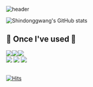 ![header](https://capsule-render.vercel.app/api?type=waving&color=timeGradient&text=Welcome%20to%20donggwang's%20GitHub%20👋&animation=twinkling&fontSize=35&fontAlignY=40&fontAlign=70&height=250)

![Shindonggwang's GitHub stats](https://github-readme-stats.vercel.app/api?username=Shindonggwang&show_icons=true&theme=merko)

 ## 🔨 Once I've used 🔨
  <div style="display:flex; flex-direction:row;">
    <img src="https://img.shields.io/badge/Java-007396?style=for-the-badge&logo=Java&logoColor=white"> 
    <img src="https://img.shields.io/badge/oracle-F80000?style=for-the-badge&logo=oracle&logoColor=white"> 
    <img src="https://img.shields.io/badge/mysql-4479A1?style=for-the-badge&logo=mysql&logoColor=white"> 
    <br>
  </div>
  <div>
    <img src="https://img.shields.io/badge/html5-E34F26?style=flat-square&logo=html5&logoColor=white"> 
    <img src="https://img.shields.io/badge/css-1572B6?style=flat-square&logo=css3&logoColor=white"> 
    <img src="https://img.shields.io/badge/javascript-F7DF1E?style=flat-square&logo=javascript&logoColor=black"> 
    <br>

  </div><br>

[![Hits](https://hits.seeyoufarm.com/api/count/incr/badge.svg?url=https%3A%2F%2Fgithub.com%2FShindonggwang%2Fhit-counter&count_bg=%2395DD8C&title_bg=%23555555&icon=&icon_color=%23E7E7E7&title=hits&edge_flat=false)](https://hits.seeyoufarm.com)

